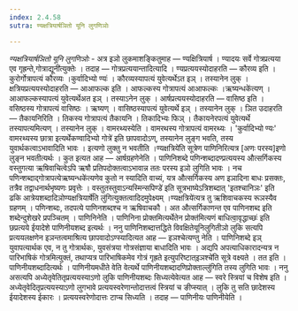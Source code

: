 ```yaml
---
index: 2.4.58
sutra: ण्यक्षत्रियार्षञितो यूनि लुगणिञोः

---
```

_ण्यक्षत्रियार्षञितो यूनि लुगणिञोः_ - अत्र इञो लुकमाशङ्कितुमाह — ण्यक्षित्रियार्ष । ण्यादयः सर्वे गोत्रप्रत्यया एव गृह्रन्ते,गोत्राद्यूनी॑त्युक्तेः । तदाह — गोत्रप्रत्ययान्तादित्यादि । ण्यप्रत्ययस्योदाहरति — कौरव्य इति । कुरोर्गोत्रापत्यं कौरव्यः ।कुर्वादिभ्यो ण्यः॑ । कौरव्यस्यापत्यं युवेत्यर्थेऽत इञ् । तस्यानेन लुक् । क्षत्रियप्रत्ययस्योदाहरति — आआफल्क इति । आफल्कस्य गोत्रापत्यं आआफल्कः ।ऋष्यन्धके॑त्यण् । आआफल्कस्यापत्यं युवेत्यर्थेअत इञ् । तस्याऽनेन लुक् । आर्षप्रत्ययस्योदाहरति — वासिष्ठ इति । वसिष्ठस्य गोत्रापत्यं वासिष्ठः । ऋष्यण् । वासिष्ठस्यापत्यं युवेत्यर्थे इञ् । तस्यानेन लुक् । ञित उदाहरति — तैकायनिरिति । तिकस्य गोत्रापत्यं तैकायनि । तिकादिभ्यः फिञ् । तैकायनेरपत्यं युवेत्यर्थे तस्यापत्यमित्यण् । तस्यानेन लुक् । वामरथ्यस्येति । वामरथस्य गोत्रापत्यं वामरथ्यः । 'कुर्वादिभ्यो ण्यः' वामरथ्यस्य छात्रा इत्यर्थेकण्वादिभ्यो गोत्रे॑ इति छापवादोऽण्, तस्यानेन लुङ्ग भवति, तस्य युवार्थकत्वाऽभावादिति भावः । इत्यणो लुक्तु न भवतीति ।ण्यक्षत्रिये॑ति सूत्रेण पाणिनिरित्यत्र [अणः परस्य]इणो लुङ्न भवतीत्यर्थः । कुत इत्यत आह — आर्षग्रहणेनेति । पाणिनिशब्दे पणिन्शब्दादण्प्रत्ययस्य औत्सर्गिकस्य वस्तुगत्या ऋषिवाचित्वेऽपि ऋषौ प्रतिपदोक्तत्वाऽभावान्न ततः परस्य इञो लुगिति भावः । नच पणिन्शब्दाद्गोत्रापत्येऋष्यन्धके॑त्यणेव कुतो न स्यादिति वाच्यं, यत्र औत्सर्गिकस्य अण इञादिना बाधः प्रसक्तः, तत्रैव तद्वाधनार्थभृष्यणः प्रवृत्तेः । वस्तुतस्तुवाऽन्यस्मिन्सपिण्डे॑ इति सूत्रभाष्येऽत्रिशब्दात् 'इतश्चानिञः' इति ढकि आत्रेयशब्दादिञोण्यक्षत्रियार्षे॑ति लु॑गित्युक्तत्वादिदमुपेक्ष्यम् ।ण्यक्षत्रिये॑त्यत्र तु ऋशिवाचकस्य रूञस्यैव ग्रहणम् । पणिन्शब्दः, तदपत्ये पाणिनशब्दश्च न ऋषिवाचकौ । अत औत्सर्गिकाणन्त एव पाणिनशब्द इति शब्देन्दुशेखरे प्रपञ्चितम् । पाणिनिनेति । पाणिनिना प्रोक्तमित्यर्थेतेन प्रोक्त॑मित्यणं बाधित्वा॒वृद्धाच्छः॑ इति छप्रत्यये ईयादेशे पाणिनीयशब्द इत्यर्थः । ननु पाणिनिशब्दात्तद्धिते विवक्षितेयूनिलुगितीञो लुकि सत्यपि प्रत्ययलक्षणेन इञन्तत्वमाश्रित्य छापवादोऽण्स्यादित्यत आह — इञश्चेत्यण्तु नेति । पाणिनिशब्दे इञ् युवापत्यार्थक एव, न तु गोत्रार्थकः, युवसंत्रया गोत्रसंज्ञाया बाधादिति भावः । अद्यपि अपत्याधिकारादन्यत्र न पारिभाषिकं गोत्रमित्युक्तं, तथाप्यत्र पारिभाषिकमेव गोत्रं गृह्रते इत्युपरिष्टात्इञश्चे॑ति सूत्रे वक्ष्यते । तत इति । पाणिनीयशब्दादित्यर्थः । पाणिनीयमधीते वेति वेत्यर्थे पाणिनीयशब्दादणिप्रोक्ताल्लु॑गिति तस्य लुगिति भावः । ननु असत्यपि अध्येतृवेतितृप्रत्ययस्याऽणो लुकि पाणिनीयशब्दः सिध्यत्येवेत्यत आह — स्वरे स्त्रियां च विशेष इति । अध्येतृवेदितृप्रत्ययस्याऽणो लुगभावे प्रत्ययस्वरेणान्तोदात्तत्वं स्त्रियां च ङीप्स्यात् । लुकि तु सति छादेशस्य ईयादेशस्य ईकारः । प्रत्ययस्वरेणोदात्तः टाप्च सिध्यति । तदाह — पाणिनीयः पाणिनीयेति । 